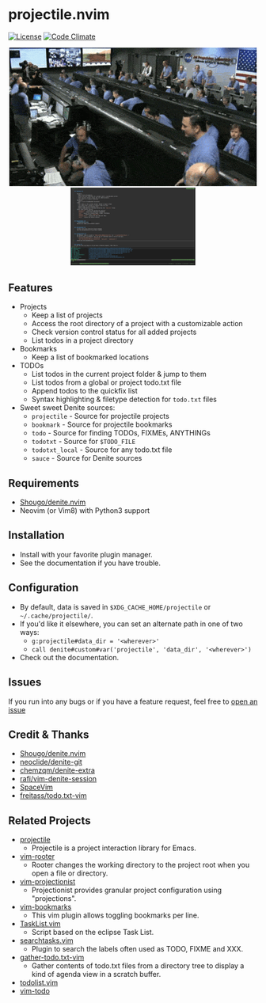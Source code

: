 # projectile.nvim #

[![License](https://img.shields.io/github/license/dunstontc/projectile.nvim.svg)](https://github.com/dunstontc/projectile.nvim/blob/master/LICENSE)
[![Code Climate](https://img.shields.io/codeclimate/issues/github/me-and/mdf.svg)](https://github.com/dunstontc/projectile.nvim/issues)

<div align="center">
    <img src="https://raw.githubusercontent.com/dunstontc/assets/master/gifs/yes.gif" 
         alt="mission-control"
    />
    <img src="https://raw.githubusercontent.com/dunstontc/assets/master/images/projectile/bm_normal.png" 
         alt="bookmark_source"
         width="50%"
    />
</div>


## Features ##

  - Projects
    - Keep a list of projects
    - Access the root directory of a project with a customizable action
    - Check version control status for all added projects
    - List todos in a project directory
  - Bookmarks
    - Keep a list of bookmarked locations
  - TODOs
    - List todos in the current project folder & jump to them
    - List todos from a global or project todo.txt file
    - Append todos to the quickfix list 
    - Syntax highlighting & filetype detection for `todo.txt` files
  - Sweet sweet Denite sources:
    - `projectile` - Source for projectile projects
    - `bookmark` - Source for projectile bookmarks
    - `todo` - Source for finding TODOs, FIXMEs, ANYTHINGs
    - `todotxt` - Source for `$TODO_FILE`
    - `todotxt_local` - Source for any todo.txt file
    - `sauce` - Source for Denite sources


## Requirements ##
  - [Shougo/denite.nvim](https://github.com/Shougo/denite.nvim)
  - Neovim (or Vim8) with Python3 support


## Installation ##
  - Install with your favorite plugin manager.
  - See the documentation if you have trouble.


## Configuration ##
  - By default, data is saved in `$XDG_CACHE_HOME/projectile` or `~/.cache/projectile/`.
  - If you'd like it elsewhere, you can set an alternate path in one of two ways:
    - `g:projectile#data_dir = '<wherever>'`
    - `call denite#custom#var('projectile', 'data_dir', '<wherever>')`
  - Check out the documentation.


## Issues ##
If you run into any bugs or if you have a feature request, feel free to
 [open an issue](https://github.com/dunstontc/projectile.nvim/issues)


## Credit & Thanks ##
  - [Shougo/denite.nvim](https://github.com/Shougo/denite.nvim)
  - [neoclide/denite-git](https://github.com/neoclide/denite-git)
  - [chemzqm/denite-extra](https://github.com/chemzqm/denite-extra)
  - [rafi/vim-denite-session](https://github.com/rafi/vim-denite-session)
  - [SpaceVim](https://github.com/SpaceVim/SpaceVim)
  - [freitass/todo.txt-vim](https://github.com/freitass/todo.txt-vim)


## Related Projects ##
  - [projectile](https://github.com/bbatsov/projectile)
    - Projectile is a project interaction library for Emacs.
  - [vim-rooter](https://github.com/airblade/vim-rooter)
    - Rooter changes the working directory to the project root when you open a file or directory.
  - [vim-projectionist](https://github.com/tpope/vim-projectionist)
    - Projectionist provides granular project configuration using "projections".
  - [vim-bookmarks](https://github.com/MattesGroeger/vim-bookmarks)
    - This vim plugin allows toggling bookmarks per line.
  - [TaskList.vim](https://github.com/vim-scripts/TaskList.vim)
    - Script based on the eclipse Task List.
  - [searchtasks.vim](https://github.com/gilsondev/searchtasks.vim)
    - Plugin to search the labels often used as TODO, FIXME and XXX.
  - [gather-todo.txt-vim](https://github.com/lgalke/gather-todo.txt-vim)
    - Gather contents of todo.txt files from a directory tree to display a kind of agenda view in a scratch buffer.
  - [todolist.vim](https://github.com/vim-scripts/todolist.vim)
  - [vim-todo](https://github.com/codegram/vim-todo)

